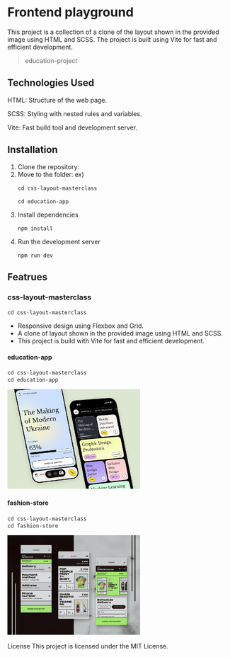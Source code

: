 # Frontend playground
 This project is a collection of  a clone of the layout shown in the provided image using HTML and SCSS. The project is built using Vite for fast and efficient development.
> education-project
## Technologies Used
HTML: Structure of the web page.

SCSS: Styling with nested rules and variables.

Vite: Fast build tool and development server.

## Installation
1. Clone the repository:
2. Move to the folder:
   ex)
    ```
    cd css-layout-masterclass
    ```
    ```
    cd education-app
    ```
3. Install dependencies
   ```
   npm install
   ```
4. Run the development server
   ```
   npm run dev
   ```

## Featrues 
### css-layout-masterclass
```
cd css-layout-masterclass
```
- Responsive design using Flexbox and Grid.
- A clone of layout shown in the provided image using HTML and SCSS.
- This project is build with Vite for fast and efficient development.

#### education-app
```
cd css-layout-masterclass
cd education-app
```
<img src="css-layout-masterclass/education-app/example.png" alt="Example Image" width="300">

#### fashion-store
```
cd css-layout-masterclass
cd fashion-store
```
<img src="css-layout-masterclass/fashion-store/example.png" alt="Example Image" width="300">




License
This project is licensed under the MIT License.

